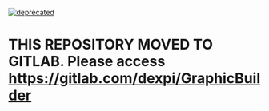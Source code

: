 [![deprecated](http://badges.github.io/stability-badges/dist/deprecated.svg)](http://github.com/badges/stability-badges)
# THIS REPOSITORY MOVED TO GITLAB. Please access https://gitlab.com/dexpi/GraphicBuilder

